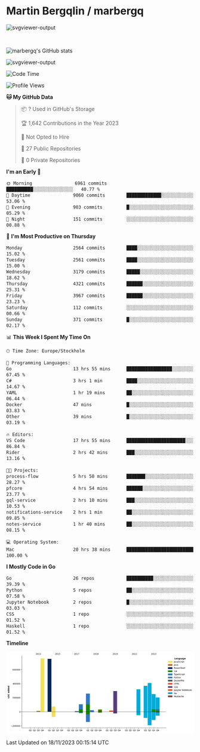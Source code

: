 # Martin Bergqlin / marbergq

![svgviewer-output](https://user-images.githubusercontent.com/2405410/206014777-22d41ecb-c24f-421d-b7d9-bba2cb5bb0de.svg)

<br>

<!--- [![Martin's Week](https://github-readme-stats.vercel.app/api/wakatime?username=marbergq&theme=dark)](https://github.com/anuraghazra/github-readme-stats) -->

![marbergq's GitHub stats](https://github-readme-stats.vercel.app/api?username=marbergq&count_private=true&show_icons=true)

![svgviewer-output](https://wakatime.com/badge/user/3f0a2069-6683-4e19-9a4a-7d21ea815067.svg)

<!--START_SECTION:waka-->
![Code Time](http://img.shields.io/badge/Code%20Time-3%2C513%20hrs%2031%20mins-blue)

![Profile Views](http://img.shields.io/badge/Profile%20Views-0-blue)

**🐱 My GitHub Data** 

> 📦 ? Used in GitHub's Storage 
 > 
> 🏆 1,642 Contributions in the Year 2023
 > 
> 🚫 Not Opted to Hire
 > 
> 📜 27 Public Repositories 
 > 
> 🔑 0 Private Repositories 
 > 
**I'm an Early 🐤** 

```text
🌞 Morning                6961 commits        ██████████░░░░░░░░░░░░░░░   40.77 % 
🌆 Daytime                9060 commits        █████████████░░░░░░░░░░░░   53.06 % 
🌃 Evening                903 commits         █░░░░░░░░░░░░░░░░░░░░░░░░   05.29 % 
🌙 Night                  151 commits         ░░░░░░░░░░░░░░░░░░░░░░░░░   00.88 % 
```
📅 **I'm Most Productive on Thursday** 

```text
Monday                   2564 commits        ████░░░░░░░░░░░░░░░░░░░░░   15.02 % 
Tuesday                  2561 commits        ████░░░░░░░░░░░░░░░░░░░░░   15.00 % 
Wednesday                3179 commits        █████░░░░░░░░░░░░░░░░░░░░   18.62 % 
Thursday                 4321 commits        ██████░░░░░░░░░░░░░░░░░░░   25.31 % 
Friday                   3967 commits        ██████░░░░░░░░░░░░░░░░░░░   23.23 % 
Saturday                 112 commits         ░░░░░░░░░░░░░░░░░░░░░░░░░   00.66 % 
Sunday                   371 commits         █░░░░░░░░░░░░░░░░░░░░░░░░   02.17 % 
```


📊 **This Week I Spent My Time On** 

```text
🕑︎ Time Zone: Europe/Stockholm

💬 Programming Languages: 
Go                       13 hrs 55 mins      █████████████████░░░░░░░░   67.45 % 
C#                       3 hrs 1 min         ████░░░░░░░░░░░░░░░░░░░░░   14.67 % 
YAML                     1 hr 19 mins        ██░░░░░░░░░░░░░░░░░░░░░░░   06.44 % 
Docker                   47 mins             █░░░░░░░░░░░░░░░░░░░░░░░░   03.83 % 
Other                    39 mins             █░░░░░░░░░░░░░░░░░░░░░░░░   03.19 % 

🔥 Editors: 
VS Code                  17 hrs 55 mins      ██████████████████████░░░   86.84 % 
Rider                    2 hrs 42 mins       ███░░░░░░░░░░░░░░░░░░░░░░   13.16 % 

🐱‍💻 Projects: 
process-flow             5 hrs 50 mins       ███████░░░░░░░░░░░░░░░░░░   28.27 % 
pfcore                   4 hrs 54 mins       ██████░░░░░░░░░░░░░░░░░░░   23.77 % 
gql-service              2 hrs 10 mins       ███░░░░░░░░░░░░░░░░░░░░░░   10.53 % 
notifications-service    2 hrs 1 min         ██░░░░░░░░░░░░░░░░░░░░░░░   09.85 % 
notes-service            1 hr 40 mins        ██░░░░░░░░░░░░░░░░░░░░░░░   08.15 % 

💻 Operating System: 
Mac                      20 hrs 38 mins      █████████████████████████   100.00 % 
```

**I Mostly Code in Go** 

```text
Go                       26 repos            ██████████░░░░░░░░░░░░░░░   39.39 % 
Python                   5 repos             ██░░░░░░░░░░░░░░░░░░░░░░░   07.58 % 
Jupyter Notebook         2 repos             █░░░░░░░░░░░░░░░░░░░░░░░░   03.03 % 
CSS                      1 repo              ░░░░░░░░░░░░░░░░░░░░░░░░░   01.52 % 
Haskell                  1 repo              ░░░░░░░░░░░░░░░░░░░░░░░░░   01.52 % 
```



**Timeline**

![Lines of Code chart](https://raw.githubusercontent.com/marbergq/marbergq/main/assets/bar_graph.png)


 Last Updated on 18/11/2023 00:15:14 UTC
<!--END_SECTION:waka-->
